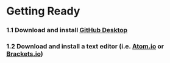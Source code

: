 # Getting Ready

### 1.1 Download and install [GitHub Desktop](https://desktop.github.com/)

### 1.2 Download and install a text editor (i.e. [Atom.io](https://atom.io/) or [Brackets.io](http://brackets.io/))
